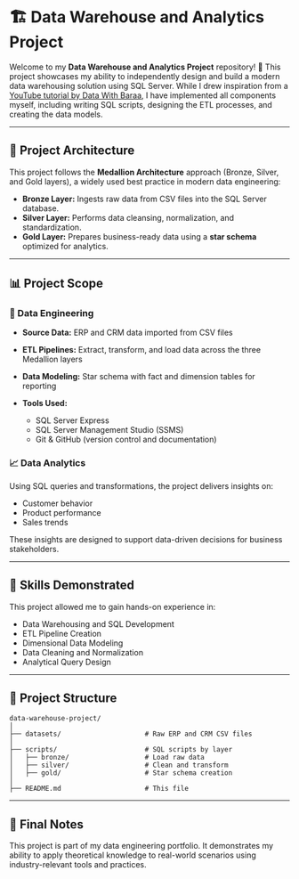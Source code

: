# 🏗️ Data Warehouse and Analytics Project

Welcome to my **Data Warehouse and Analytics Project** repository! 🚀
This project showcases my ability to independently design and build a modern data warehousing solution using SQL Server. While I drew inspiration from a [YouTube tutorial by Data With Baraa](https://www.youtube.com/watch?v=9GVqKuTVANE), I have implemented all components myself, including writing SQL scripts, designing the ETL processes, and creating the data models.

---

## 📐 Project Architecture

This project follows the **Medallion Architecture** approach (Bronze, Silver, and Gold layers), a widely used best practice in modern data engineering:

* **Bronze Layer:** Ingests raw data from CSV files into the SQL Server database.
* **Silver Layer:** Performs data cleansing, normalization, and standardization.
* **Gold Layer:** Prepares business-ready data using a **star schema** optimized for analytics.

---

## 📊 Project Scope

### 🔧 Data Engineering

* **Source Data:** ERP and CRM data imported from CSV files
* **ETL Pipelines:** Extract, transform, and load data across the three Medallion layers
* **Data Modeling:** Star schema with fact and dimension tables for reporting
* **Tools Used:**

  * SQL Server Express
  * SQL Server Management Studio (SSMS)
  * Git & GitHub (version control and documentation)

### 📈 Data Analytics

Using SQL queries and transformations, the project delivers insights on:

* Customer behavior
* Product performance
* Sales trends

These insights are designed to support data-driven decisions for business stakeholders.

---

## 🧠 Skills Demonstrated

This project allowed me to gain hands-on experience in:

* Data Warehousing and SQL Development
* ETL Pipeline Creation
* Dimensional Data Modeling
* Data Cleaning and Normalization
* Analytical Query Design

---

## 📁 Project Structure

```
data-warehouse-project/
│
├── datasets/                     # Raw ERP and CRM CSV files
│
├── scripts/                      # SQL scripts by layer
│   ├── bronze/                   # Load raw data
│   ├── silver/                   # Clean and transform
│   ├── gold/                     # Star schema creation
│
├── README.md                     # This file
```

---

## 📝 Final Notes

This project is part of my data engineering portfolio. It demonstrates my ability to apply theoretical knowledge to real-world scenarios using industry-relevant tools and practices.
